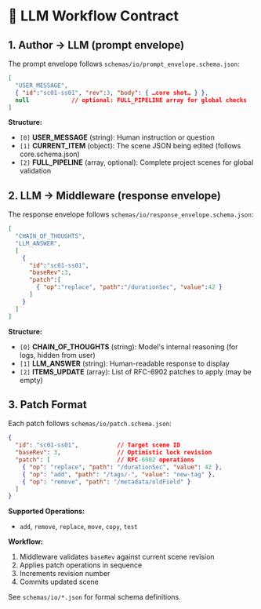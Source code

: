 # 🤖  LLM Workflow Contract

## 1. Author → LLM (prompt envelope)

The prompt envelope follows `schemas/io/prompt_envelope.schema.json`:

```json
[
  "USER_MESSAGE",
  { "id":"sc01-ss01", "rev":3, "body": { …core shot… } },
  null            // optional: FULL_PIPELINE array for global checks
]
```

**Structure:**
- `[0]` **USER_MESSAGE** (string): Human instruction or question
- `[1]` **CURRENT_ITEM** (object): The scene JSON being edited (follows core.schema.json)
- `[2]` **FULL_PIPELINE** (array, optional): Complete project scenes for global validation

## 2. LLM → Middleware (response envelope)

The response envelope follows `schemas/io/response_envelope.schema.json`:

```json
[
  "CHAIN_OF_THOUGHTS",
  "LLM_ANSWER", 
  [
    {
      "id":"sc01-ss01",
      "baseRev":3,
      "patch":[
        { "op":"replace", "path":"/durationSec", "value":42 }
      ]
    }
  ]
]
```

**Structure:**
- `[0]` **CHAIN_OF_THOUGHTS** (string): Model's internal reasoning (for logs, hidden from user)
- `[1]` **LLM_ANSWER** (string): Human-readable response to display
- `[2]` **ITEMS_UPDATE** (array): List of RFC-6902 patches to apply (may be empty)

## 3. Patch Format

Each patch follows `schemas/io/patch.schema.json`:

```json
{
  "id": "sc01-ss01",           // Target scene ID
  "baseRev": 3,                // Optimistic lock revision
  "patch": [                   // RFC-6902 operations
    { "op": "replace", "path": "/durationSec", "value": 42 },
    { "op": "add", "path": "/tags/-", "value": "new-tag" },
    { "op": "remove", "path": "/metadata/oldField" }
  ]
}
```

**Supported Operations:**
- `add`, `remove`, `replace`, `move`, `copy`, `test`

**Workflow:**
1. Middleware validates `baseRev` against current scene revision
2. Applies patch operations in sequence
3. Increments revision number
4. Commits updated scene

See `schemas/io/*.json` for formal schema definitions. 